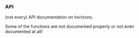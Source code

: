 ### API

(not every) API documentation on horizons.

Some of the functions are not documented properly or not even documented at all!

